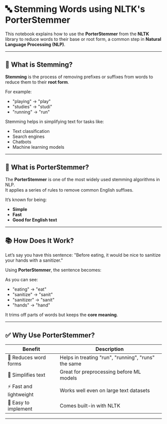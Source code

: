 # 🔤 Stemming Words using NLTK's PorterStemmer

This notebook explains how to use the **PorterStemmer** from the **NLTK** library to reduce words to their base or root form, a common step in **Natural Language Processing (NLP)**.

---

## 📌 What is Stemming?

**Stemming** is the process of removing prefixes or suffixes from words to reduce them to their **root form**.

For example:
- "playing" → "play"
- "studies" → "studi"
- "running" → "run"

Stemming helps in simplifying text for tasks like:
- Text classification
- Search engines
- Chatbots
- Machine learning models

---

## 🧠 What is PorterStemmer?

The **PorterStemmer** is one of the most widely used stemming algorithms in NLP.  
It applies a series of rules to remove common English suffixes.

It’s known for being:
- **Simple**
- **Fast**
- **Good for English text**

---

## 📚 How Does It Work?

Let’s say you have this sentence:
"Before eating, it would be nice to sanitize your hands with a sanitizer."

Using **PorterStemmer**, the sentence becomes:

As you can see:
- "eating" → "eat"
- "sanitize" → "sanit"
- "sanitizer" → "sanit"
- "hands" → "hand"

It trims off parts of words but keeps the **core meaning**.

---

## ✅ Why Use PorterStemmer?

| Benefit                       | Description                                     |
|------------------------------|-------------------------------------------------|
| 🔄 Reduces word forms        | Helps in treating "run", "running", "runs" the same |
| 🧹 Simplifies text           | Great for preprocessing before ML models        |
| ⚡ Fast and lightweight       | Works well even on large text datasets          |
| 📘 Easy to implement         | Comes built-in with NLTK                        |

---





